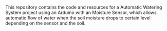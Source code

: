 This repository contains the code and resources for a Automatic Watering 
System project using an Arduino with an Moisture Sensor, which allows automatic 
flow of water when the soil moisture drops to certain level depending on the sensor and the soil.
